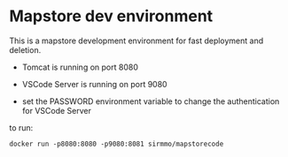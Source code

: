 # Mapstore dev environment

This is a mapstore development environment for fast deployment and deletion.

* Tomcat is running on port 8080
* VSCode Server is running on port 9080


* set the PASSWORD environment variable to change the authentication for VSCode Server

to run:

    docker run -p8080:8080 -p9080:8081 sirmmo/mapstorecode

    
